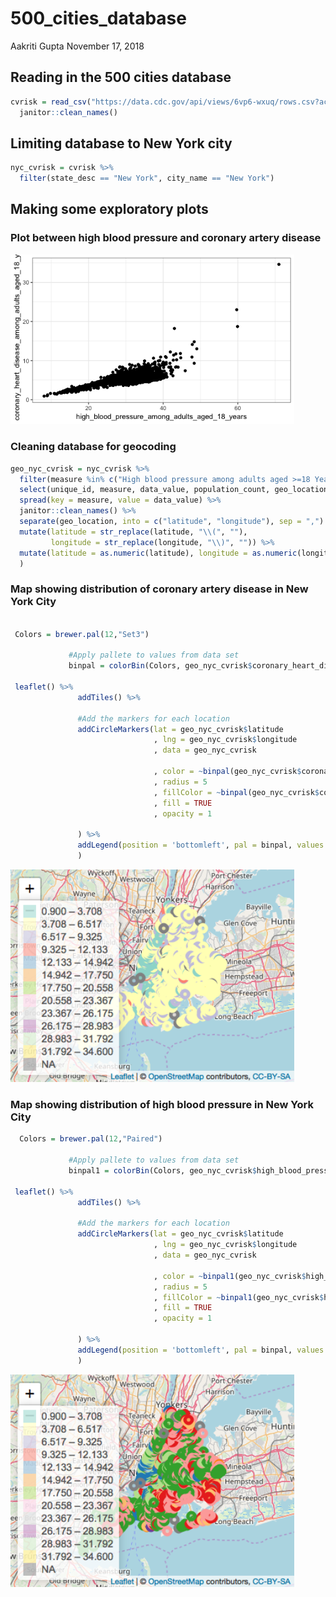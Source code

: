 500\_cities\_database
================
Aakriti Gupta
November 17, 2018

Reading in the 500 cities database
----------------------------------

``` r
cvrisk = read_csv("https://data.cdc.gov/api/views/6vp6-wxuq/rows.csv?accessType=DOWNLOAD") %>% 
  janitor::clean_names()
```

Limiting database to New York city
----------------------------------

``` r
nyc_cvrisk = cvrisk %>% 
  filter(state_desc == "New York", city_name == "New York")
```

Making some exploratory plots
-----------------------------

### Plot between high blood pressure and coronary artery disease

<img src="500_cities_database_files/figure-markdown_github/unnamed-chunk-5-1.png" width="90%" />

### Cleaning database for geocoding

``` r
geo_nyc_cvrisk = nyc_cvrisk %>%
  filter(measure %in% c("High blood pressure among adults aged >=18 Years", "Coronary heart disease among adults aged >=18 Years"), geographic_level == "Census Tract", year == 2015) %>% 
  select(unique_id, measure, data_value, population_count, geo_location) %>% 
  spread(key = measure, value = data_value) %>% 
  janitor::clean_names() %>%
  separate(geo_location, into = c("latitude", "longitude"), sep = ",") %>% 
  mutate(latitude = str_replace(latitude, "\\(", ""),
         longitude = str_replace(longitude, "\\)", "")) %>% 
  mutate(latitude = as.numeric(latitude), longitude = as.numeric(longitude)
  )
```

### Map showing distribution of coronary artery disease in New York City

``` r

 Colors = brewer.pal(12,"Set3")
             
             #Apply pallete to values from data set
             binpal = colorBin(Colors, geo_nyc_cvrisk$coronary_heart_disease_among_adults_aged_18_years, 12, pretty = FALSE)
             
 leaflet() %>%
               addTiles() %>%
               
               #Add the markers for each location
               addCircleMarkers(lat = geo_nyc_cvrisk$latitude
                                , lng = geo_nyc_cvrisk$longitude
                                , data = geo_nyc_cvrisk
                          
                                , color = ~binpal(geo_nyc_cvrisk$coronary_heart_disease_among_adults_aged_18_years)
                                , radius = 5
                                , fillColor = ~binpal(geo_nyc_cvrisk$coronary_heart_disease_among_adults_aged_18_years)
                                , fill = TRUE
                                , opacity = 1
                                
               ) %>%
               addLegend(position = 'bottomleft', pal = binpal, values = geo_nyc_cvrisk$coronary_heart_disease_among_adults_aged_18_years
               )
```

<img src="500_cities_database_files/figure-markdown_github/unnamed-chunk-7-1.png" width="90%" />

### Map showing distribution of high blood pressure in New York City

``` r
  Colors = brewer.pal(12,"Paired")
             
             #Apply pallete to values from data set
             binpal1 = colorBin(Colors, geo_nyc_cvrisk$high_blood_pressure_among_adults_aged_18_years, 12, pretty = FALSE)
             
 leaflet() %>%
               addTiles() %>%
               
               #Add the markers for each location
               addCircleMarkers(lat = geo_nyc_cvrisk$latitude
                                , lng = geo_nyc_cvrisk$longitude
                                , data = geo_nyc_cvrisk
                          
                                , color = ~binpal1(geo_nyc_cvrisk$high_blood_pressure_among_adults_aged_18_years)
                                , radius = 5
                                , fillColor = ~binpal1(geo_nyc_cvrisk$high_blood_pressure_among_adults_aged_18_years)
                                , fill = TRUE
                                , opacity = 1
                                
               ) %>%
               addLegend(position = 'bottomleft', pal = binpal, values = geo_nyc_cvrisk$high_blood_pressure_among_adults_aged_18_years
               )       
```

<img src="500_cities_database_files/figure-markdown_github/unnamed-chunk-8-1.png" width="90%" />
